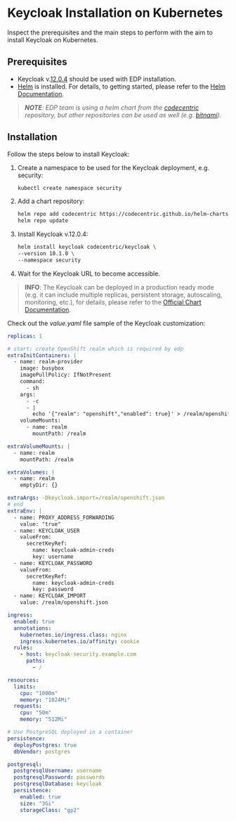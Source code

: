 # Keycloak Installation on Kubernetes

Inspect the prerequisites and the main steps to perform with the aim to install Keycloak on Kubernetes.

## Prerequisites

* Keycloak v.[12.0.4](https://www.keycloak.org/docs/latest/release_notes/index.html#keycloak-12-0-0) should
be used with EDP installation.
* [Helm](https://helm.sh) is installed. For details, to getting started, please refer to the [Helm Documentation](https://helm.sh/docs/).

>_**NOTE**: EDP team is using a helm chart from the [codecentric](https://github.com/codecentric/helm-charts/tree/master/charts/keycloak)
repository, but other repositories can be used as well (e.g. [bitnami](https://github.com/bitnami/charts/tree/master/bitnami/keycloak/))._

## Installation

Follow the steps below to install Keycloak:

1. Create a namespace to be used for the Keycloak deployment, e.g. security:

    ```bash
    kubectl create namespace security
    ```
2. Add a chart repository:

    ```bash
    helm repo add codecentric https://codecentric.github.io/helm-charts
    helm repo update
    ```
3. Install Keycloak v.12.0.4:

    ```bash
    helm install keycloak codecentric/keycloak \
    --version 10.1.0 \
    --namespace security
    ```
4. Wait for the Keycloak URL to become accessible.

>**INFO**: The Keycloak can be deployed in a production ready mode (e.g. it can include multiple replicas, persistent storage,
autoscaling, monitoring, etc.), for details, please refer to the [Official Chart Documentation](https://github.com/codecentric/helm-charts/tree/master/charts/keycloak).

Check out the *value.yaml* file sample of the Keycloak customization:

```yaml
replicas: 1

# start: create OpenShift realm which is required by edp
extraInitContainers: |
  - name: realm-provider
    image: busybox
    imagePullPolicy: IfNotPresent
    command:
      - sh
    args:
      - -c
      - |
        echo '{"realm": "openshift","enabled": true}' > /realm/openshift.json
    volumeMounts:
      - name: realm
        mountPath: /realm

extraVolumeMounts: |
  - name: realm
    mountPath: /realm

extraVolumes: |
  - name: realm
    emptyDir: {}

extraArgs: -Dkeycloak.import=/realm/openshift.json
# end
extraEnv: |
  - name: PROXY_ADDRESS_FORWARDING
    value: "true"
  - name: KEYCLOAK_USER
    valueFrom:
      secretKeyRef:
        name: keycloak-admin-creds
        key: username
  - name: KEYCLOAK_PASSWORD
    valueFrom:
      secretKeyRef:
        name: keycloak-admin-creds
        key: password
  - name: KEYCLOAK_IMPORT
    value: /realm/openshift.json

ingress:
  enabled: true
  annotations:
    kubernetes.io/ingress.class: nginx
    ingress.kubernetes.io/affinity: cookie
  rules:
    - host: keycloak-security.example.com
      paths:
        - /

resources:
  limits:
    cpu: "1000m"
    memory: "1024Mi"
  requests:
    cpu: "50m"
    memory: "512Mi"

# Use PostgreSQL deployed in a container
persistence:
  deployPostgres: true
  dbVendor: postgres

postgresql:
  postgresqlUsername: username
  postgresqlPassword: passwords
  postgresqlDatabase: keycloak
  persistence:
    enabled: true
    size: "3Gi"
    storageClass: "gp2"
```
